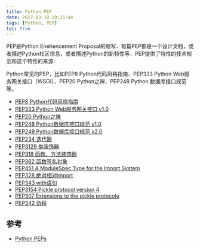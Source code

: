 ```yaml
---
title: Python PEP
date: 2017-03-18 19:25:44
tags: [Python, PEP]
toc: true
---
```


PEP是Python Enehencement Proposal的缩写．每篇PEP都是一个设计文档，或者描述Python社区信息，或者描述Python的新特性等．PEP提供了特性的技术规范和这个特性的来源.

Python常见的PEP，比如PEP8 Python代码风格指南、PEP333 Python Web服务网关接口（WSGI）、PEP20 Python之禅、PEP248 Python 数据库接口规范等。

- [PEP8 Python代码风格指南](https://www.python.org/dev/peps/pep-0008/)
- [PEP333 Python Web服务网关接口 v1.0](https://www.python.org/dev/peps/pep-0333/)
- [PEP20 Python之禅](https://www.python.org/dev/peps/pep-0020/)
- [PEP248 Python数据库接口规范 v1.0](https://www.python.org/dev/peps/pep-0248/)
- [PEP249 Python数据库接口规范 v2.0](https://www.python.org/dev/peps/pep-0249/)
- [PEP234 迭代器](https://www.python.org/dev/peps/pep-0234/)
- [PEP3129 类装饰器](https://www.python.org/dev/peps/pep-3129/)
- [PEP318 函数、方法装饰器](https://www.python.org/dev/peps/pep-0318/)
- [PEP362 函数签名对象](https://www.python.org/dev/peps/pep-0362/)
- [PEP451 A ModuleSpec Type for the Import System](https://www.python.org/dev/peps/pep-0451/)
- [PEP328 绝对相对import](https://www.python.org/dev/peps/pep-0328/)
- [PEP343 with语句](https://www.python.org/dev/peps/pep-0343/)
- [PEP3154 Pickle protocol version 4](https://www.python.org/dev/peps/pep-3154/)
- [PEP307 Extensions to the pickle protocole](https://www.python.org/dev/peps/pep-0307/)
- [PEP342 协程](https://www.python.org/dev/peps/pep-0342/)

 ## 参考

* [Python PEPs](https://www.python.org/dev/peps/)